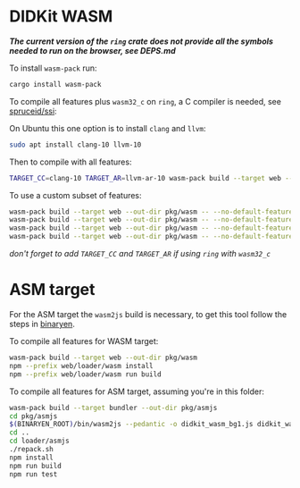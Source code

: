 # DIDKit WASM

_**The current version of the `ring` crate does not provide all the symbols
needed to run on the browser, see DEPS.md**_


To install `wasm-pack` run:

```bash
cargo install wasm-pack
```

To compile all features plus `wasm32_c` on `ring`, a C compiler is needed, see
[spruceid/ssi](https://github.com/spruceid/didkit/tree/wasm):

On Ubuntu this one option is to install `clang` and `llvm`:
```bash
sudo apt install clang-10 llvm-10
```

Then to compile with all features:
```bash
TARGET_CC=clang-10 TARGET_AR=llvm-ar-10 wasm-pack build --target web --out-dir pkg/wasm
```

To use a custom subset of features:
```bash
wasm-pack build --target web --out-dir pkg/wasm -- --no-default-features --features=issue        # issue credential/presentation
wasm-pack build --target web --out-dir pkg/wasm -- --no-default-features --features=verify       # verify credential/presentation
wasm-pack build --target web --out-dir pkg/wasm -- --no-default-features --features=credential   # issue/verify credential
wasm-pack build --target web --out-dir pkg/wasm -- --no-default-features --features=presentation # issue/verify presentation
```
*don't forget to add `TARGET_CC` and `TARGET_AR` if using `ring` with `wasm32_c`*


# ASM target
For the ASM target the `wasm2js` build is necessary, to get this tool
follow the steps in [binaryen](https://github.com/WebAssembly/binaryen#building).

To compile all features for WASM target:
```bash
wasm-pack build --target web --out-dir pkg/wasm
npm --prefix web/loader/wasm install
npm --prefix web/loader/wasm run build
```

To compile all features for ASM target, assuming you're in this folder:
```bash
wasm-pack build --target bundler --out-dir pkg/asmjs
cd pkg/asmjs
$(BINARYEN_ROOT)/bin/wasm2js --pedantic -o didkit_wasm_bg1.js didkit_wasm_bg.wasm
cd ..
cd loader/asmjs
./repack.sh
npm install
npm run build
npm run test
```
